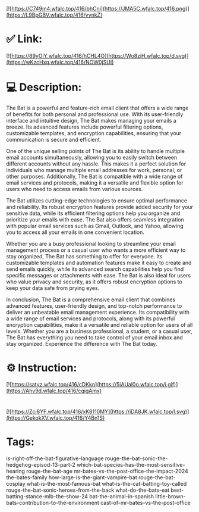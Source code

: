 [![https://C749m4.wfalc.top/416/bhCni](https://JMA5C.wfalc.top/416.png)](https://L9BpGBV.wfalc.top/416/vvnkZ)
# ✅ Link:
[![https://89yOiY.wfalc.top/416/hCHL4O](https://Wo8ziH.wfalc.top/d.svg)](https://wKzcHxq.wfalc.top/416/NOW0jSUI)
# 💻 Description:
The Bat is a powerful and feature-rich email client that offers a wide range of benefits for both personal and professional use. With its user-friendly interface and intuitive design, The Bat makes managing your emails a breeze. Its advanced features include powerful filtering options, customizable templates, and encryption capabilities, ensuring that your communication is secure and efficient.

One of the unique selling points of The Bat is its ability to handle multiple email accounts simultaneously, allowing you to easily switch between different accounts without any hassle. This makes it a perfect solution for individuals who manage multiple email addresses for work, personal, or other purposes. Additionally, The Bat is compatible with a wide range of email services and protocols, making it a versatile and flexible option for users who need to access emails from various sources.

The Bat utilizes cutting-edge technologies to ensure optimal performance and reliability. Its robust encryption features provide added security for your sensitive data, while its efficient filtering options help you organize and prioritize your emails with ease. The Bat also offers seamless integration with popular email services such as Gmail, Outlook, and Yahoo, allowing you to access all your emails in one convenient location.

Whether you are a busy professional looking to streamline your email management process or a casual user who wants a more efficient way to stay organized, The Bat has something to offer for everyone. Its customizable templates and automation features make it easy to create and send emails quickly, while its advanced search capabilities help you find specific messages or attachments with ease. The Bat is also ideal for users who value privacy and security, as it offers robust encryption options to keep your data safe from prying eyes.

In conclusion, The Bat is a comprehensive email client that combines advanced features, user-friendly design, and top-notch performance to deliver an unbeatable email management experience. Its compatibility with a wide range of email services and protocols, along with its powerful encryption capabilities, make it a versatile and reliable option for users of all levels. Whether you are a business professional, a student, or a casual user, The Bat has everything you need to take control of your email inbox and stay organized. Experience the difference with The Bat today.

# ⚙️ Instruction:
[![https://satyz.wfalc.top/416/cDKkn](https://5iAUal0o.wfalc.top/i.gif)](https://Ahv9d.wfalc.top/416/cgigAmx)
#
[![https://Zcj8YF.wfalc.top/416/xK8110MY](https://iDA8JK.wfalc.top/l.svg)](https://GekokXV.wfalc.top/416/Y4Bn1S)
# Tags:
is-right-off-the-bat-figurative-language rouge-the-bat-sonic-the-hedgehog-episod-13-part-2 which-bat-species-has-the-most-sensitive-hearing rouge-the-bat-age mr-bates-vs-the-post-office-the-impact-2024 the-bates-family how-large-is-the-giant-vampire-bat rouge-the-bat-cosplay what-is-the-most-famous-bat what-is-the-cat-batting-toy-called rouge-the-bat-sonic-heroes-from-the-back what-do-the-bats-eat best-batting-stance-mlb-the-show-24 bat-the-animal-in-spanish little-brown-bats-contribution-to-the-environment cast-of-mr-bates-vs-the-post-office





